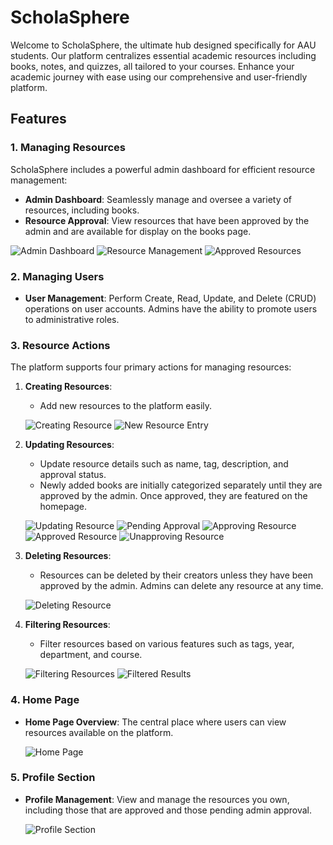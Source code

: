 # ScholaSphere

Welcome to ScholaSphere, the ultimate hub designed specifically for AAU students. Our platform centralizes essential academic resources including books, notes, and quizzes, all tailored to your courses. Enhance your academic journey with ease using our comprehensive and user-friendly platform.

## Features

### 1. Managing Resources
ScholaSphere includes a powerful admin dashboard for efficient resource management:

- **Admin Dashboard**: Seamlessly manage and oversee a variety of resources, including books.
- **Resource Approval**: View resources that have been approved by the admin and are available for display on the books page.

![Admin Dashboard](https://github.com/user-attachments/assets/6cd8c9d8-bc5a-47d8-a180-777f467de10e)
![Resource Management](https://github.com/user-attachments/assets/b92052fe-3d79-4b82-91ef-b0b5306a2c2d)
![Approved Resources](https://github.com/user-attachments/assets/747e3fc3-8deb-4a49-b24d-114c21d5f156)

### 2. Managing Users
- **User Management**: Perform Create, Read, Update, and Delete (CRUD) operations on user accounts. Admins have the ability to promote users to administrative roles.

### 3. Resource Actions
The platform supports four primary actions for managing resources:

1. **Creating Resources**:
   - Add new resources to the platform easily.

   ![Creating Resource](https://github.com/user-attachments/assets/ce24db3a-3fb3-4520-ad34-16ce86a87f90)
   ![New Resource Entry](https://github.com/user-attachments/assets/283e4eb7-c514-4916-b81d-428129e339ee)

2. **Updating Resources**:
   - Update resource details such as name, tag, description, and approval status.
   - Newly added books are initially categorized separately until they are approved by the admin. Once approved, they are featured on the homepage.

   ![Updating Resource](https://github.com/user-attachments/assets/535f414f-f592-4a52-989d-0b5767390793)
   ![Pending Approval](https://github.com/user-attachments/assets/b8faf488-9340-44dc-9d37-9ed48d36569b)
   ![Approving Resource](https://github.com/user-attachments/assets/4e92ec42-5299-4b25-812f-28225c6a39d9)
   ![Approved Resource](https://github.com/user-attachments/assets/a009df26-8ff5-44af-8a71-6754cfa612ba)
   ![Unapproving Resource](https://github.com/user-attachments/assets/aef485c7-81a0-493b-88f9-8291dd9c3f6f)

3. **Deleting Resources**:
   - Resources can be deleted by their creators unless they have been approved by the admin. Admins can delete any resource at any time.

   ![Deleting Resource](https://github.com/user-attachments/assets/4dd6e3a6-b20d-4c6f-8eef-01e19cfe5f57)

4. **Filtering Resources**:
   - Filter resources based on various features such as tags, year, department, and course.

   ![Filtering Resources](https://github.com/user-attachments/assets/71653a2b-7559-4f39-96bd-ad58ad32db2b)
   ![Filtered Results](https://github.com/user-attachments/assets/7be92a5a-7e4e-4f73-b785-e8db7071248f)

### 4. Home Page
- **Home Page Overview**: The central place where users can view resources available on the platform.

   ![Home Page](https://github.com/user-attachments/assets/bf6b747e-77be-48c9-8980-eb2b558d4c4d)

### 5. Profile Section
- **Profile Management**: View and manage the resources you own, including those that are approved and those pending admin approval.

   ![Profile Section](https://github.com/user-attachments/assets/41ed6c5e-50ee-4736-8b5d-d410d38ed878)
